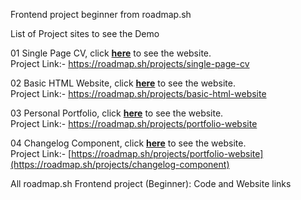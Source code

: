 Frontend project beginner from roadmap.sh

List of Project sites to see the Demo

01 Single Page CV, click [**here**](https://01-single-page-cv.netlify.app/) to see the website.    
  Project Link:- https://roadmap.sh/projects/single-page-cv
  
02 Basic HTML Website, click [**here**](https://02-basic-html-website.netlify.app/) to see the website.    
  Project Link:- https://roadmap.sh/projects/basic-html-website

03 Personal Portfolio, click [**here**](https://3-personal-portfolio.netlify.app/) to see the website.    
  Project Link:- https://roadmap.sh/projects/portfolio-website

04 Changelog Component, click [**here**](https://04-changelog-component.netlify.app/) to see the website.    
  Project Link:- [https://roadmap.sh/projects/portfolio-website](https://roadmap.sh/projects/changelog-component)

All roadmap.sh Frontend project (Beginner): Code and Website links
